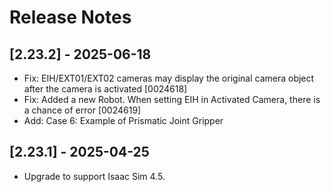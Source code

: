 # Release Notes

## [2.23.2] - 2025-06-18

-   Fix: EIH/EXT01/EXT02 cameras may display the original camera object after the camera is activated [0024618]
-   Fix: Added a new Robot. When setting EIH in Activated Camera, there is a chance of error [0024619]
-   Add: Case 6: Example of Prismatic Joint Gripper

## [2.23.1] - 2025-04-25

-   Upgrade to support Isaac Sim 4.5.
